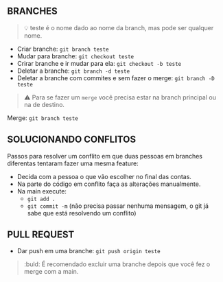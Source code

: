 ## BRANCHES

>:bulb: teste é o nome dado ao nome da branch, mas pode ser qualquer nome.

- Criar branche: `git branch teste`
- Mudar para branche: `git checkout teste`
- Crirar branche e ir mudar para ela: `git checkout -b teste`
- Deletar a branche: `git branch -d teste`
- Deletar a branche com commites e sem fazer o merge: `git branch -D teste`

>:warning: Para se fazer um `merge` você precisa estar na branch principal ou na de destino.

Merge: `git branch teste`

## SOLUCIONANDO CONFLITOS

Passos para resolver um conflito em que duas pessoas em branches diferentas tentaram fazer uma mesma feature:

- Decida com a pessoa o que vão escolher no final das contas.
- Na parte do código em conflito faça as alterações manualmente.
- Na main execute:
    - `git add .`
    - `git commit -m` (não precisa passar nenhuma mensagem, o git já sabe que está resolvendo um conflito)

## PULL REQUEST

- Dar push em uma branche: `git push origin teste`

>:buld: É recomendado excluir uma branche depois que você fez o merge com a main.


